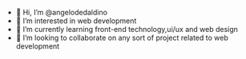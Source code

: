 - 👋 Hi, I’m @angelodedaldino
- 👀 I’m interested in web development 
- 🌱 I’m currently learning front-end technology,ui/ux and web design
- 💞️ I’m looking to collaborate on any sort of project related to web development

<!---
angelodedaldino/angelodedaldino is a ✨ special ✨ repository because its `README.md` (this file) appears on your GitHub profile.
You can click the Preview link to take a look at your changes.
--->
